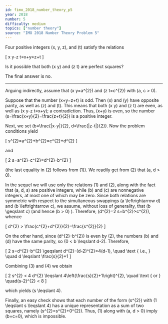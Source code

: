 ```yaml
---
id: fimo_2018_number_theory_p5
year: 2018
number: 5
difficulty: medium
topics: ["number theory"]
source: "IMO 2018 Number Theory Problem 5"
---
```


Four positive integers \(x, y, z\), and \(t\) satisfy the relations

\[
x y-z t=x+y=z+t
\]

Is it possible that both \(x y\) and \(z t\) are perfect squares?

The final answer is no.

---
Arguing indirectly, assume that \(x y=a^{2}\) and \(z t=c^{2}\) with \(a, c > 0\).

Suppose that the number \(x+y=z+t\) is odd. Then \(x\) and \(y\) have opposite parity, as well as \(z\) and \(t\). This means that both \(x y\) and \(z t\) are even, as well as \(x y-z t=x+y\); a contradiction. Thus, \(x+y\) is even, so the number \(s=\frac{x+y}{2}=\frac{z+t}{2}\) is a positive integer.

Next, we set \(b=\frac{|x-y|}{2}, d=\frac{|z-t|}{2}\). Now the problem conditions yield

\[
s^{2}=a^{2}+b^{2}=c^{2}+d^{2}
\]

and

\[
2 s=a^{2}-c^{2}=d^{2}-b^{2}
\]

(the last equality in (2) follows from (1)). We readily get from (2) that \(a, d > 0\).

In the sequel we will use only the relations (1) and (2), along with the fact that \(a, d, s\) are positive integers, while \(b\) and \(c\) are nonnegative integers, at most one of which may be zero. Since both relations are symmetric with respect to the simultaneous swappings \(a \leftrightarrow d\) and \(b \leftrightarrow c\), we assume, without loss of generality, that \(b \geqslant c\) (and hence \(b > 0\) ). Therefore, \(d^{2}=2 s+b^{2}>c^{2}\), whence

\[
d^{2} > \frac{c^{2}+d^{2}}{2}=\frac{s^{2}}{2}
\]

On the other hand, since \(d^{2}-b^{2}\) is even by (2), the numbers \(b\) and \(d\) have the same parity, so \(0 < b \leqslant d-2\). Therefore,

\[
2 s=d^{2}-b^{2} \geqslant d^{2}-(d-2)^{2}=4(d-1), \quad \text { i.e., } \quad d \leqslant \frac{s}{2}+1
\]

Combining (3) and (4) we obtain

\[
2 s^{2} < 4 d^{2} \leqslant 4\left(\frac{s}{2}+1\right)^{2}, \quad \text { or } \quad(s-2)^{2} < 8
\]

which yields \(s \leqslant 4\).

Finally, an easy check shows that each number of the form \(s^{2}\) with \(1 \leqslant s \leqslant 4\) has a unique representation as a sum of two squares, namely \(s^{2}=s^{2}+0^{2}\). Thus, (1) along with \(a, d > 0\) imply \(b=c=0\), which is impossible.
